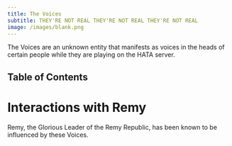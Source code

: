```yaml
---
title: The Voices
subtitle: THEY'RE NOT REAL THEY'RE NOT REAL THEY'RE NOT REAL
image: /images/blank.png
---
```


The Voices are an unknown entity that manifests as voices in the
heads of certain people while they are playing on the HATA server.

## Table of Contents

# Interactions with Remy
Remy, the Glorious Leader of the Remy Republic, has been known to
be influenced by these Voices.